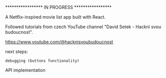 ***************** IN PROGRESS *****************

A Netflix-inspired movie list app built with React.

Followed tutorials from czech YouTube channel "David Setek - Hackni svou budoucnost".

https://www.youtube.com/@hacknisvoubudoucnost


next steps:

    debugging (buttons functionality)
  
  API implementation
